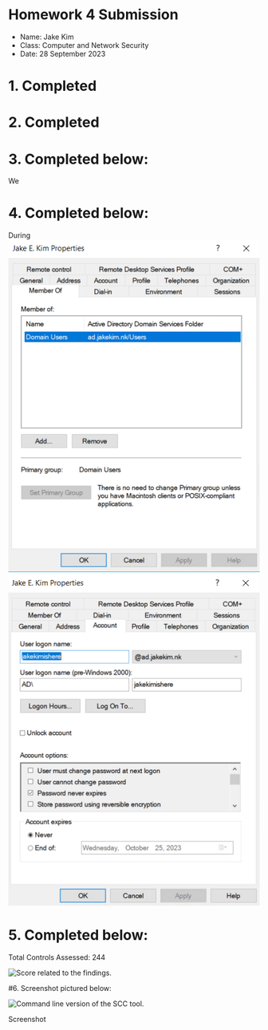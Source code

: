 # **Homework 4 Submission**

- Name: Jake Kim
- Class: Computer and Network Security
- Date: 28 September 2023


# 1. Completed  

# 2. Completed 

# 3. Completed below:

We 

# 4. Completed below:

During
![Screenshot #1](Screenshots/HW4_Section2.0.png)
![Screenshot #2](Screenshots/HW4_Section2.1.png)

# 5. Completed below:

Total Controls Assessed: 244


![Score related to the findings.](Screenshots/HW3g.png)

#6. Screenshot pictured below:

![Command line version of the SCC tool.](Screenshots/HW3i.png)

Screenshot 
